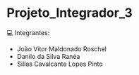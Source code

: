 # Projeto_Integrador_3

:computer: Integrantes:
  - João Vitor Maldonado Roschel
  - Danilo da Silva Ranéa
  - Sillas Cavalcante Lopes Pinto
